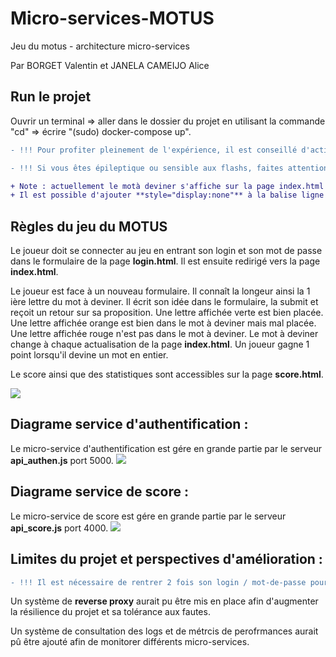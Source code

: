 # Micro-services-MOTUS

Jeu du motus - architecture micro-services

Par BORGET Valentin et JANELA CAMEIJO Alice

## Run le projet
Ouvrir un terminal => aller dans le dossier du projet en utilisant la commande "cd" => écrire "(sudo) docker-compose up".

```diff 
- !!! Pour profiter pleinement de l'expérience, il est conseillé d'activer le son sur son PC.

- !!! Si vous êtes épileptique ou sensible aux flashs, faites attention à la page score. 

+ Note : actuellement le motà deviner s'affiche sur la page index.html pour permettre de le deviner plus facilement. 
+ Il est possible d'ajouter **style="display:none"** à la balise ligne 44 du fichier de code pour réellement jouer au jeu.
```

## Règles du jeu du MOTUS
Le joueur doit se connecter au jeu en entrant son login et son mot de passe dans le formulaire de la page **login.html**. Il est ensuite redirigé vers la page **index.html**.

Le joueur est face à un nouveau formulaire. Il connaît la longeur ainsi la 1 ière lettre du mot à deviner.
Il écrit son idée dans le formulaire, la submit et reçoit un retour sur sa proposition.
Une lettre affichée verte est bien placée. Une lettre affichée orange est bien dans le mot à deviner mais mal placée. Une lettre affichée rouge n'est pas dans le mot à deviner.
Le mot à deviner change à chaque actualisation de la page **index.html**.
Un joueur gagne 1 point lorsqu'il devine un mot en entier.

Le score ainsi que des statistiques sont accessibles sur la page **score.html**. 

[![](https://mermaid.ink/img/pako:eNpVUctuwjAQ_BXLl7oS9MghqpAKAcG5vREOlr0kFok3cjYFhPmgfkd_rE5sVLDk1-zMrHb3yhVq4BkvnWwr9pUXloX1sVNoLShiaFmLjvZsOp37GpWsWY2lsQzOpqPOs6UwVsP5raKmfk3qgcye2Bqhsy8UVX4hRvRRsxgTpKx-GcHl7t97H01LIHZCp30uwOoWjY3_ZJPvntAkckC9s1EXrJN5jKkK1DGGVkJh00oHyWw1Mtbi2yhCd3lCN-Lk0JYJ20QvQ78_TpIJTXtns3sVKTif-e0993ootkRGyDqFDvxWjPdjR4Zz2HzCG3CNNDqM6TqinCpooOBZeGo4yL6mghf2FqiyJ_y8WMUzcj1MeN9qSZAbGQbc8Owg6w5uf18roeU)](https://mermaid.live/edit#pako:eNpVUctuwjAQ_BXLl7oS9MghqpAKAcG5vREOlr0kFok3cjYFhPmgfkd_rE5sVLDk1-zMrHb3yhVq4BkvnWwr9pUXloX1sVNoLShiaFmLjvZsOp37GpWsWY2lsQzOpqPOs6UwVsP5raKmfk3qgcye2Bqhsy8UVX4hRvRRsxgTpKx-GcHl7t97H01LIHZCp30uwOoWjY3_ZJPvntAkckC9s1EXrJN5jKkK1DGGVkJh00oHyWw1Mtbi2yhCd3lCN-Lk0JYJ20QvQ78_TpIJTXtns3sVKTif-e0993ootkRGyDqFDvxWjPdjR4Zz2HzCG3CNNDqM6TqinCpooOBZeGo4yL6mghf2FqiyJ_y8WMUzcj1MeN9qSZAbGQbc8Owg6w5uf18roeU)

## Diagrame service d'authentification :
Le micro-service d'authentification est gére en grande partie par le serveur **api_authen.js** port 5000.
[![](https://mermaid.ink/img/pako:eNp1UctuwjAQ_BVrLzmEOpGqXiwVLqg_wDUSWuwNcePYqR9CFPj3OpQ2lQp7mh2NZ3bXJ5BOEQgI9JHISlpr3HscGsty4aj5e3haLsuMtphiRzYTgnUxjqKqjJNoOheieKnrupoEzutPWnHOfx3md5ORcXtteRcHw8RNM1P_kphgxf0s2ZHstaqKMgXyZXED2zEc2IPo723Ynemfr45ozA5lv5ou8lqU0fVky-KB2U6pmXA2L9MG7gnVmzbEzmeW24PXka79n4IFDOQH1Cpf_TS5N5BtBmpAZKioxWRiA429ZGmOcJujlSCiT7SANCqMP58EokUT6PIFdPWV7w)](https://mermaid.live/edit#pako:eNp1UctuwjAQ_BVrLzmEOpGqXiwVLqg_wDUSWuwNcePYqR9CFPj3OpQ2lQp7mh2NZ3bXJ5BOEQgI9JHISlpr3HscGsty4aj5e3haLsuMtphiRzYTgnUxjqKqjJNoOheieKnrupoEzutPWnHOfx3md5ORcXtteRcHw8RNM1P_kphgxf0s2ZHstaqKMgXyZXED2zEc2IPo723Ynemfr45ozA5lv5ou8lqU0fVky-KB2U6pmXA2L9MG7gnVmzbEzmeW24PXka79n4IFDOQH1Cpf_TS5N5BtBmpAZKioxWRiA429ZGmOcJujlSCiT7SANCqMP58EokUT6PIFdPWV7w)

## Diagrame service de score :
Le micro-service de score est gére en grande partie par le serveur **api_score.js** port 4000.
[![](https://mermaid.ink/img/pako:eNp9kT9PwzAQxb9K5MWtUpJIMFmiLAgJBhiyRkKufUlM_SfYF0HV9rtjEyAdWjzdk9-9--luT4STQBgJ8D6CFXCveOe5aWwWn7ISPosejb5ar3M-qNcgnIfiLWQs6xEHVpbaCa57F5DdVFVVBsA6eUqaBwhBOVuj87yDogN8RDALOgbwdJnTaHmqX56LgF7ZTrW7RfqZRiwngNORCWEj5SlCGwoPXD4oDdnhkOSHVwjf-nxA1LE6A3-d4KPQGy62U8tdWs0tzdFtweb0L_AnaopNy8ku5c2WqXnWM8v_zWRFDHjDlYw32qeUhmAPBhrCYimh5aPGhjT2GK18RFfvrCAM_QgrMg6S4-9JCWu5DnD8AvjoqSc)](https://mermaid.live/edit#pako:eNp9kT9PwzAQxb9K5MWtUpJIMFmiLAgJBhiyRkKufUlM_SfYF0HV9rtjEyAdWjzdk9-9--luT4STQBgJ8D6CFXCveOe5aWwWn7ISPosejb5ar3M-qNcgnIfiLWQs6xEHVpbaCa57F5DdVFVVBsA6eUqaBwhBOVuj87yDogN8RDALOgbwdJnTaHmqX56LgF7ZTrW7RfqZRiwngNORCWEj5SlCGwoPXD4oDdnhkOSHVwjf-nxA1LE6A3-d4KPQGy62U8tdWs0tzdFtweb0L_AnaopNy8ku5c2WqXnWM8v_zWRFDHjDlYw32qeUhmAPBhrCYimh5aPGhjT2GK18RFfvrCAM_QgrMg6S4-9JCWu5DnD8AvjoqSc)

## Limites du projet et perspectives d'amélioration :
```diff 
- !!! Il est nécessaire de rentrer 2 fois son login / mot-de-passe pour accéder au jeu.
```

Un système de **reverse proxy** aurait pu être mis en place afin d'augmenter la résilience du projet et sa tolérance aux fautes.

Un système de consultation des logs et de métrcis de perofrmances aurait pû être ajouté afin de monitorer différents micro-services.
